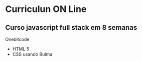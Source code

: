 <h1> Curriculun ON Line</h1>
<h2>Curso javascript full stack em 8 semanas</h2>
<p>Onebitcode</p>

<ul>
  <li>HTML 5</li>
  <li>CSS usando Bulma</li>
</ul>
